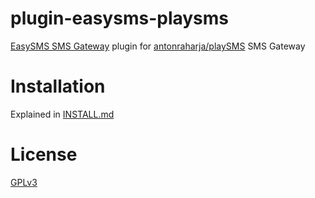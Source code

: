 # plugin-easysms-playsms
 <a target="_blank" href="https://easysms.gr">EasySMS SMS Gateway</a> plugin for <a href="https://github.com/antonraharja/playSMS">antonraharja/playSMS</a> SMS Gateway

# Installation

Explained in [INSTALL.md](INSTALL.md)

# License

[GPLv3](LICENSE)
